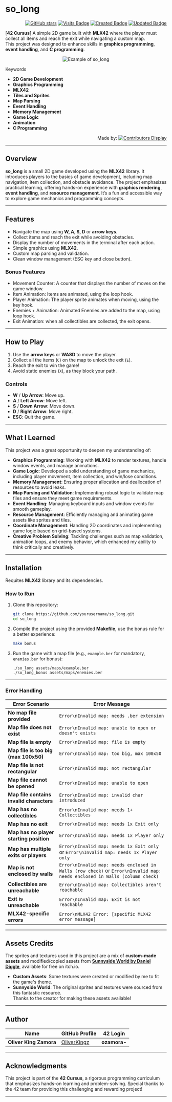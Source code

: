 # so_long

<div align="right">

[![GitHub stars](https://img.shields.io/github/stars/oliverkingz/so_long?color=brightgreen)]()
[![Visits Badge](https://badges.pufler.dev/visits/oliverkingz/so_long)]()
[![Created Badge](https://badges.pufler.dev/created/oliverkingz/so_long)]()
[![Updated Badge](https://badges.pufler.dev/updated/oliverkingz/so_long)]()

</div>

[**42 Cursus**] A simple 2D game built with **MLX42** where the player must collect all items and reach the exit while navigating a custom map.  
This project was designed to enhance skills in **graphics programming**, **event handling**, and **C programming**.

<div align="center">

![Example of so_long](assets/images/so_long_bonus.gif)

</div>

Keywords

- **2D Game Development**
- **Graphics Programming**
- **MLX42**
- **Tiles and Sprites**
- **Map Parsing**
- **Event Handling**
- **Memory Management**
- **Game Logic**
- **Animation**
- **C Programming**

<div align="right">
  
Made by: [![Contributors Display](https://badges.pufler.dev/contributors/oliverkingz/so_long?size=30&padding=5&perRow=10&bots=true)](https://github.com/OliverKingz)

</div>

---

## Overview

**so_long** is a small 2D game developed using the **MLX42** library. It introduces players to the basics of game development, including map navigation, item collection, and obstacle avoidance. The project emphasizes practical learning, offering hands-on experience with **graphics rendering**, **event handling**, and **resource management**. It’s a fun and accessible way to explore game mechanics and programming concepts.

---

## Features

- Navigate the map using **W, A, S, D** or **arrow keys**.
- Collect items and reach the exit while avoiding obstacles.
- Display the number of movements in the terminal after each action.
- Simple graphics using **MLX42**.
- Custom map parsing and validation.
- Clean window management (ESC key and close button).

### Bonus Features

- Movement Counter: A counter that displays the number of moves on the game window.
- Item Animation: Items are animated, using the loop hook.
- Player Animation: The player sprite animates when moving, using the key hook.
- Enemies + Animation: Animated Enemies are added to the map, using loop hook.
- Exit Animation: when all collectibles are collected, the exit opens.

---

## How to Play

1. Use the **arrow keys** or **WASD** to move the player.
2. Collect all the items (`C`) on the map to unlock the exit (`E`).
3. Reach the exit to win the game!
4. Avoid static enemies (`X`), as they block your path.

### Controls

- **W** / **Up Arrow**: Move up.
- **A** / **Left Arrow**: Move left.
- **S** / **Down Arrow**: Move down.
- **D** / **Right Arrow**: Move right.
- **ESC**: Quit the game.

---

## What I Learned

This project was a great opportunity to deepen my understanding of:

- **Graphics Programming**: Working with **MLX42** to render textures, handle window events, and manage animations.
- **Game Logic**: Developed a solid understanding of game mechanics, including player movement, item collection, and win/lose conditions.
- **Memory Management**: Ensuring proper allocation and deallocation of resources to avoid leaks.
- **Map Parsing and Validation**: Implementing robust logic to validate map files and ensure they meet game requirements.
- **Event Handling**: Managing keyboard inputs and window events for smooth gameplay.
- **Resource Management**: Efficiently managing and animating game assets like sprites and tiles.
- **Coordinate Management**: Handling 2D coordinates and implementing game logic based on grid-based systems.
- **Creative Problem Solving**: Tackling challenges such as map validation, animation loops, and enemy behavior, which enhanced my ability to think critically and creatively.

---

## Installation

Requites **MLX42** library and its dependencies.

### How to Run

1. Clone this repository:

   ```bash
   git clone https://github.com/yourusername/so_long.git
   cd so_long
   ```

2. Compile the project using the provided **Makefile**, use the bonus rule for a better experience:

   ```bash
   make bonus
   ```

3. Run the game with a map file (e.g., `example.ber` for mandatory, `enemies.ber` for bonus):

   ```bash
   ./so_long assets/maps/example.ber
   ./so_long_bonus assets/maps/enemies.ber

   ```

---

### Error Handling

| **Error Scenario**                       | **Error Message**                                                                                                         |
| ---------------------------------------- | ------------------------------------------------------------------------------------------------------------------------- |
| **No map file provided**                 | `Error\nInvalid map: needs .ber extension`                                                                                |
| **Map file does not exist**              | `Error\nInvalid map: unable to open or doesn't exists`                                                                    |
| **Map file is empty**                    | `Error\nInvalid map: file is empty`                                                                                       |
| **Map file is too big (max 100x50)**     | `Error\nInvalid map: too big, max 100x50`                                                                                 |
| **Map file is not rectangular**          | `Error\nInvalid map: not rectangular`                                                                                     |
| **Map file cannot be opened**            | `Error\nInvalid map: unable to open`                                                                                      |
| **Map file contains invalid characters** | `Error\nInvalid map: invalid char introduced`                                                                             |
| **Map has no collectibles**              | `Error\nInvalid map: needs 1+ Collectibles`                                                                               |
| **Map has no exit**                      | `Error\nInvalid map: needs 1x Exit only`                                                                                  |
| **Map has no player starting position**  | `Error\nInvalid map: needs 1x Player only`                                                                                |
| **Map has multiple exits or players**    | `Error\nInvalid map: needs 1x Exit only` or `Error\nInvalid map: needs 1x Player only`                                    |
| **Map is not enclosed by walls**         | `Error\nInvalid map: needs enclosed in Walls (row check)` or `Error\nInvalid map: needs enclosed in Walls (column check)` |
| **Collectibles are unreachable**         | `Error\nInvalid map: Collectibles aren't reachable`                                                                       |
| **Exit is unreachable**                  | `Error\nInvalid map: Exit is not reachable`                                                                               |
| **MLX42-specific errors**                | `Error\nMLX42 Error: [specific MLX42 error message]`                                                                      |

---

## Assets Credits

The sprites and textures used in this project are a mix of **custom-made assets** and modified/copied assets from **[Sunnyside World by Daniel Diggle](https://danieldiggle.itch.io/sunnyside)**, available for free on itch.io.

- **Custom Assets**: Some textures were created or modified by me to fit the game's theme.
- **Sunnyside World**: The original sprites and textures were sourced from this fantastic resource.  
  Thanks to the creator for making these assets available!

---

## Author

<div align="center">

| **Name**               | **GitHub Profile**                            | **42 Login** |
| ---------------------- | --------------------------------------------- | ------------ |
| **Oliver King Zamora** | [OliverKingz](https://github.com/oliverkingz) | **ozamora-** |

</div>

---

## Acknowledgments

This project is part of the **42 Cursus**, a rigorous programming curriculum that emphasizes hands-on learning and problem-solving. Special thanks to the 42 team for providing this challenging and rewarding project!

---
